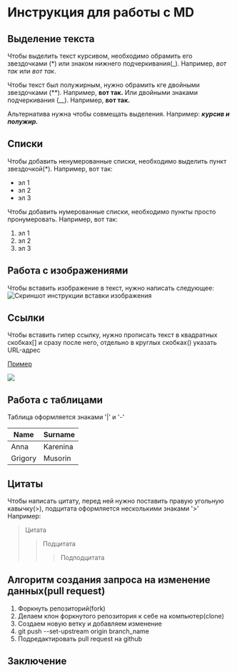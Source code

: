# Инструкция для работы с MD

## Выделение текста

Чтобы выделить текст курсивом, необходимо обрамить его звездочками (*) или знаком нижнего подчеркивания(_). Например, *вот так* или _вот так_.

Чтобы текст был полужирным, нужно обрамить кге двойными звездочками (**). Например, **вот так.** Или двойными знаками подчеркивания (__). Например, __вот так.__

Альтернатива нужна чтобы совмещать выделения. Например:
_**курсив и полужир.**_

## Списки

Чтобы добавить ненумерованные списки, необходимо выделить пункт звездочкой(*). Например, вот так:
* эл 1
* эл 2
* эл 3

Чтобы добавить нумерованные списки, необходимо пункты просто пронумеровать. Например, вот так:
1. эл 1
2. эл 2
3. эл 3

## Работа с изображениями

Чтобы вставить изображение в текст, нужно написать следующее:
![Скриншот инструкции вставки изображения](screen.png)

## Ссылки

Чтобы вставить гипер ссылку, нужно прописать текст в квадратных скобках[] и сразу после него, отдельно в круглых скобках() указать URL-адрес

[Пример](https://gist.github.com/Jekins/2bf2d0638163f1294637#Links)

![](screen1.png)

## Работа с таблицами

Таблица оформляется знаками '|' и '-'

| Name    | Surname  |
| ------- | -------- |
| Anna    | Karenina |
| Grigory | Musorin  |

## Цитаты

Чтобы написать цитату, перед ней нужно поставить правую угольную кавычку(>), подцитата оформляется несколькими знаками '>'
Например:
>Цитата
>>Подцитата
>>>Подподцитата

## Алгоритм создания запроса на изменение данных(pull request)
1. Форкнуть репозиторий(fork)
2. Делаем клон форкнутого репозитория к себе на компьютер(clone)
3. Создаем новую ветку и добавляем изменение
4. git push --set-upstream origin branch_name
5. Подредактировать pull request на github

## Заключение